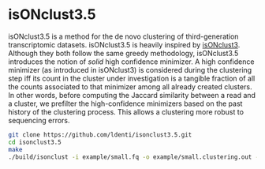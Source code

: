 # isONclust3.5
isONclust3.5 is a method for the de novo clustering of third-generation transcriptomic datasets. isONclust3.5 is heavily inspired by [isONclust3](https://github.com/aljpetri/isONclust3). Although they both follow the same greedy methodology, isONclust3.5 introduces the notion of _solid_ high confidence minimizer. A high confidence minimizer (as introduced in isONclust3) is considered during the clustering step iff its count in the cluster under investigation is a tangible fraction of all the counts associated to that minimizer among all already created clusters. In other words, before computing the Jaccard similarity between a read and a cluster, we prefilter the high-confidence minimizers based on the past history of the clustering process. This allows a clustering more robust to sequencing errors.


``` sh
git clone https://github.com/ldenti/isonclust3.5.git
cd isonclust3.5
make
./build/isonclust -i example/small.fq -o example/small.clustering.out -t 0.5 --weighted 0.1
```
